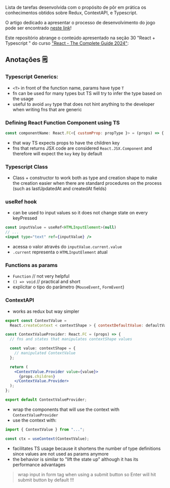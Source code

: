 Lista de tarefas desenvolvida com o propósito de pôr em prática os conhecimentos obtidos sobre Redux, ContextAPI, e Typescript.

O artigo dedicado a apresentar o processo de desenvolvimento do jogo pode ser encontrado [neste link](https://medium.com/@freirart/como-eu-constru%C3%AD-do-zero-um-jogo-para-plataformas-web-618589702a94)!

Este repositório abrange o conteúdo apresentado na seção 30 "React + Typescript " do curso
["React - The Complete Guide 2024"](https://www.udemy.com/course/react-the-complete-guide-incl-redux/):

## Anotações 🗒

### Typescript Generics:

- `<T>` in front of the function name, params have type `T`
- fn can be used for many types but TS will try to infer the type based on the usage
- useful to avoid `any` type that does not hint anything to the developer when writing fns that are generic

### Defining React Function Component using TS

```jsx
const componentName: React.FC<{ customProp: propType }> = (props) => {...}
```

- that way TS expects props to have the children key
- fns that returns JSX code are considered `React.JSX.Component` and therefore will expect the `key` key by default

### Typescript Class

- Class + constructor to work both as type and creation shape to make the creation easier when there are standard procedures on the process (such as lastUpdatedAt and createdAt fields)

### useRef hook

- can be used to input values so it does not change state on every keyPressed

```jsx
const inputValue = useRef<HTMLInputElement>(null)
// ...
<input type="text" ref={inputValue} />
```

- acessa o valor através do `inputValue.current.value`
- `.current` representa o `HTMLInputElement` atual

### Functions as params

- `Function` // not very helpful
- `() => void` // practical and short
- explicitar o tipo do parâmetro (`MouseEvent`, `FormEvent`)

### ContextAPI

- works as redux but way simpler

```jsx
export const ContextValue =
  React.createContext < contextShape > { contextDefaultValue: defaultValue };

const ContextValueProvider: React.FC = (props) => {
  // fns and states that manipulates contextShape values

  const value: contextShape = {
    // manipulated ContextValue
  };

  return (
    <ContextValue.Provider value={value}>
      {props.children}
    </ContextValue.Provider>
  );
};

export default ContextValueProvider;
```

- wrap the components that will use the context with `ContextValueProvider`
- use the context with:

```jsx
import { ContextValue } from "...";

const ctx = useContext(ContextValue);
```

- facilitates TS usage because it shortens the number of type definitions since values are not used as params anymore
- the behavior is similar to "lift the state up" although it has its performance advantages

> wrap input in form tag when using a submit button so Enter will hit submit button by default !!!

